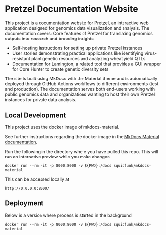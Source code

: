 # Pretzel Documentation Website

This project is a documentation website for Pretzel, an interactive web application designed for genomics data visualization and analysis. The documentation covers:
Core features of Pretzel for translating genomics outputs into research and breeding insights

- Self-hosting instructions for setting up private Pretzel instances
- User stories demonstrating practical applications like identifying virus-resistant plant genetic resources and analyzing wheat yield QTLs
- Documentation for Lamington, a related tool that provides a GUI wrapper for Core Hunter to create genetic diversity sets

The site is built using MkDocs with the Material theme and is automatically deployed through GitHub Actions workflows to different environments (test and production). The documentation serves both end-users working with public genomics data and organizations wanting to host their own Pretzel instances for private data analysis.

## Local Development

This project uses the docker image of mkdocs-material.

See further instructions regarding the docker image in the [MkDocs Material documentation](https://squidfunk.github.io/mkdocs-material/getting-started/).

Run the following in the directory where you have pulled this repo. This will run an interactive preview while you make changes

    docker run --rm -it -p 8000:8000 -v ${PWD}:/docs squidfunk/mkdocs-material

This can be accessed locally at
    
    http://0.0.0.0:8000/

## Deployment
Below is a version where process is started in the background

    docker run --rm -it -p 8000:8000 -v ${PWD}:/docs squidfunk/mkdocs-material
